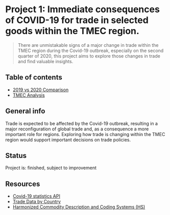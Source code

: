 # Project 1: Immediate consequences of COVID-19 for trade in selected goods within the TMEC region.
> There are unmistakable signs of a major change in trade within the TMEC region during the Covid-19 outbreak, especially on the second quarter of 2020, this project aims to explore those changes in trade and find valuable insights. 	

## Table of contents
* [2019 vs 2020 Comparison](https://github.com/Abigail-GG/Project-1/blob/main/2019vs2020_Comparision-Final.ipynb)
* [TMEC Analysis](https://github.com/Abigail-GG/Project-1/blob/main/tmec_analysis.ipynb)

## General info
Trade is expected to be affected by the Covid-19 outbreak, resulting in a major reconfiguration of global trade and, as a consequence a more important role for regions. Exploring how trade is changing within the TMEC region would support important decisions on trade policies.

## Status
Project is: finished, subject to improvement

## Resources
* [Covid-19 statistics API](kaggle.com)
* [ Trade Data by Country](https://trendeconomy.com/trade)
* [Harmonized Commodity Description and Coding Systems (HS)](https://unstats.un.org/unsd/tradekb/Knowledgebase/50018/Harmonized-Commodity-Description-and-Coding-Systems-HS)
